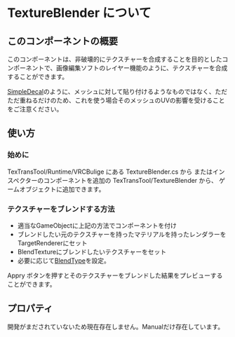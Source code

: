 # TextureBlender について

## このコンポーネントの概要

このコンポーネントは、非破壊的にテクスチャーを合成することを目的としたコンポーネントで、画像編集ソフトのレイヤー機能のように、テクスチャーを合成することができます。

[SimpleDecal](SimpleDecal.md)のように、メッシュに対して貼り付けるようなものではなく、ただただ重ねるだけのため、これを使う場合そのメッシュのUVの影響を受けることをご注意ください。

## 使い方

### 始めに

TexTransTool/Runtime/VRCBulige にある TextureBlender.cs から
またはインスペクターのコンポーネントを追加の TexTransTool/TextureBlender から、
ゲームオブジェクトに追加できます。

### テクスチャーをブレンドする方法

 - 適当なGameObjectに上記の方法でコンポーネントを付け
 - ブレンドしたい元のテクスチャーを持ったマテリアルを持ったレンダラーをTargetRendererにセット
 - BlendTextureにブレンドしたいテクスチャーをセット
 - 必要に応じて[BlendType](BlendType.md)を設定。

Appry ボタンを押すとそのテクスチャーをブレンドした結果をプレビューすることができます。

## プロパティ

開発がまだされていないため現在存在しません。Manualだけ存在しています。